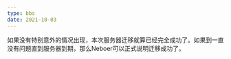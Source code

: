 ```yaml
---
type: bbs
date: 2021-10-03
---
```

如果没有特别意外的情况出现，本次服务器迁移就算已经完全成功了。如果到一直没有问题直到服务器到期，那么Neboer可以正式说明迁移成功了。
